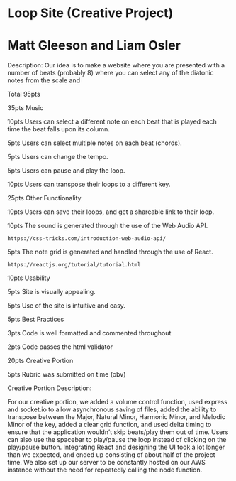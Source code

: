 # Loop Site (Creative Project)
# Matt Gleeson and Liam Osler

Description: Our idea is to make a website where you are presented with a number of beats (probably 8) where you can select any of the diatonic notes from the scale and

Total 95pts

35pts Music

  10pts Users can select a different note on each beat that is played each time the beat falls upon its column.

  5pts Users can select multiple notes on each beat (chords).

  5pts Users can change the tempo.

  5pts Users can pause and play the loop.

  10pts Users can transpose their loops to a different key.

25pts Other Functionality

  10pts Users can save their loops, and get a shareable link to their loop.

  10pts The sound is generated through the use of the Web Audio API.

    https://css-tricks.com/introduction-web-audio-api/

  5pts The note grid is generated and handled through the use of React.

    https://reactjs.org/tutorial/tutorial.html

10pts Usability


  5pts Site is visually appealing.

  5pts Use of the site is intuitive and easy.

5pts Best Practices

  3pts Code is well formatted and commented throughout

  2pts Code passes the html validator

20pts Creative Portion

5pts Rubric was submitted on time (obv)

Creative Portion Description:

For our creative portion, we added a volume control function, used express and socket.io to allow asynchronous saving of files, added the ability to transpose between the Major, Natural Minor, Harmonic Minor, and Melodic Minor of the key, added a clear grid function, and used delta timing to ensure that the application wouldn’t skip beats/play them out of time. Users can also use the spacebar to play/pause the loop instead of clicking on the play/pause button. Integrating React and designing the UI took a lot longer than we expected, and ended up consisting of about half of the project time. We also set up our server to be constantly hosted on our AWS instance without the need for repeatedly calling the node function.
